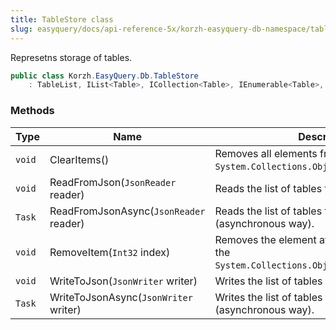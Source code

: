 ```yaml
---
title: TableStore class
slug: easyquery/docs/api-reference-5x/korzh-easyquery-db-namespace/tablestore-class
---
```



Represetns storage of tables.
```csharp
public class Korzh.EasyQuery.Db.TableStore
    : TableList, IList<Table>, ICollection<Table>, IEnumerable<Table>, IEnumerable, IList, ICollection, IReadOnlyList<Table>, IReadOnlyCollection<Table>

```

### Methods

| Type | Name | Description | 
| --- | --- | --- | 
| `void` | ClearItems() | Removes all elements from the `System.Collections.ObjectModel.Collection`. | 
| `void` | ReadFromJson(`JsonReader` reader) | Reads the list of tables from JSON. | 
| `Task` | ReadFromJsonAsync(`JsonReader` reader) | Reads the list of tables from JSON (asynchronous way). | 
| `void` | RemoveItem(`Int32` index) | Removes the element at the specified index of the `System.Collections.ObjectModel.Collection'1`. | 
| `void` | WriteToJson(`JsonWriter` writer) | Writes the list of tables to JSON. | 
| `Task` | WriteToJsonAsync(`JsonWriter` writer) | Writes the list of tables to JSON (asynchronous way). |